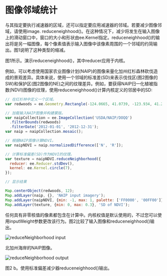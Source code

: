 # 图像邻域统计

与其指定要执行减速器的区域，还可以指定要应用减速器的邻域。若要减少图像邻域，请使用image. reduceneighhood()。在这种情况下，减少将发生在输入图像上的滑动窗口中，窗口的大小和形状由ee.Kernel指定。reduceneighhood()的输出将是另一幅图像，每个像素值表示输入图像中该像素周围的一个邻域的约简输出。图1说明了这种类型的缩减。

图1所示。演示reduceneighhood()，其中reducer应用于内核。

例如，可以考虑使用国家农业图像计划(NAIP)的图像来量化加州红杉森林砍伐造成的景观差异。具体来说，使用一个邻域的标准差(SD)来表示伐伐区(图2图像的SW)和保护区(图2图像的NE)之间的纹理差异。例如，要获得NAIP归一化植被指数(NDVI)图像的纹理，使用reduceneighhood()计算内核定义的邻居中的SD:

```javascript
// 在红杉林中定义一个区域。
var redwoods = ee.Geometry.Rectangle(-124.0665, 41.0739, -123.934, 41.2029);

// 加载输入NAIP图像并构建蒙版。
var naipCollection = ee.ImageCollection('USDA/NAIP/DOQQ')
  .filterBounds(redwoods)
  .filterDate('2012-01-01', '2012-12-31');
var naip = naipCollection.mosaic();

// 根据NAIP图像计算NDVI。
var naipNDVI = naip.normalizedDifference(['N', 'R']);

// 计算标准偏差(SD)作为NDVI的纹理。
var texture = naipNDVI.reduceNeighborhood({
  reducer: ee.Reducer.stdDev(),
  kernel: ee.Kernel.circle(7),
});

// 显示结果

Map.centerObject(redwoods, 12);
Map.addLayer(naip, {}, 'NAIP input imagery');
Map.addLayer(naipNDVI, {min: -1, max: 1, palette: ['FF0000', '00FF00']}, 'NDVI');
Map.addLayer(texture, {min: 0, max: 0.3}, 'SD of NDVI');
```

任何具有非零核值的像素都包含在计算中。内核权值是默认使用的，不过您可以使用inputWeight参数更改该行为。图2比较了输入图像和reduceneighhood()输出。

![reduceNeighborhood input](https://developers.google.com/earth-engine/images/ReduceNeighborhood_NAIP.png)

北加州海岸的NAIP图像。

![reduceNeighborhood output](https://developers.google.com/earth-engine/images/ReduceNeighborhood_texture.png)

图2 b。使用标准偏差减少器reduceneighhood()输出。